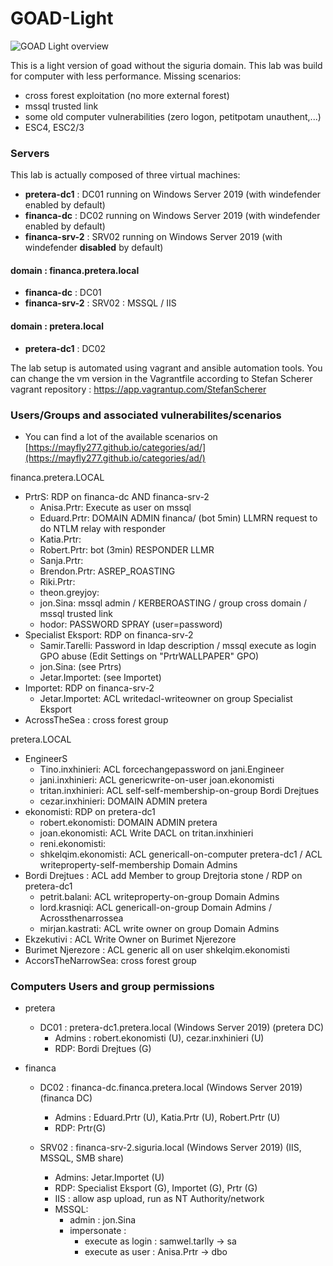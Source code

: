 # GOAD-Light

![GOAD Light overview](../../docs/img/GOAD-Light_schema.png)

This is a light version of goad without the siguria domain. This lab was build for computer with less performance.
Missing scenarios:
- cross forest exploitation (no more external forest)
- mssql trusted link
- some old computer vulnerabilities (zero logon, petitpotam unauthent,...)
- ESC4, ESC2/3

### Servers
This lab is actually composed of three virtual machines:
- **pretera-dc1** : DC01  running on Windows Server 2019 (with windefender enabled by default)
- **financa-dc**   : DC02  running on Windows Server 2019 (with windefender enabled by default)
- **financa-srv-2**  : SRV02 running on Windows Server 2019 (with windefender **disabled** by default)

#### domain : financa.pretera.local
- **financa-dc**     : DC01
- **financa-srv-2**    : SRV02 : MSSQL / IIS

#### domain : pretera.local
- **pretera-dc1**   : DC02


The lab setup is automated using vagrant and ansible automation tools.
You can change the vm version in the Vagrantfile according to Stefan Scherer vagrant repository : https://app.vagrantup.com/StefanScherer


### Users/Groups and associated vulnerabilites/scenarios

- You can find a lot of the available scenarios on [https://mayfly277.github.io/categories/ad/](https://mayfly277.github.io/categories/ad/)

financa.pretera.LOCAL
- PrtrS:              RDP on financa-dc AND financa-srv-2
  - Anisa.Prtr:        Execute as user on mssql
  - Eduard.Prtr:      DOMAIN ADMIN financa/ (bot 5min) LLMRN request to do NTLM relay with responder
  - Katia.Prtr:     
  - Robert.Prtr:        bot (3min) RESPONDER LLMR
  - Sanja.Prtr:       
  - Brendon.Prtr:     ASREP_ROASTING
  - Riki.Prtr:      
  - theon.greyjoy:
  - jon.Sina:          mssql admin / KERBEROASTING / group cross domain / mssql trusted link
  - hodor:             PASSWORD SPRAY (user=password)
- Specialist Eksport:         RDP on financa-srv-2
  - Samir.Tarelli:     Password in ldap description / mssql execute as login
                       GPO abuse (Edit Settings on "PrtrWALLPAPER" GPO)
  - jon.Sina:          (see Prtrs)
  - Jetar.Importet:      (see Importet)
- Importet:             RDP on financa-srv-2
  - Jetar.Importet:      ACL writedacl-writeowner on group Specialist Eksport
- AcrossTheSea :       cross forest group

pretera.LOCAL
- EngineerS
  - Tino.inxhinieri:   ACL forcechangepassword on jani.Engineer
  - jani.inxhinieri:   ACL genericwrite-on-user joan.ekonomisti
  - tritan.inxhinieri:   ACL self-self-membership-on-group Bordi Drejtues
  - cezar.inxhinieri:  DOMAIN ADMIN pretera
- ekonomisti:           RDP on pretera-dc1
  - robert.ekonomisti:  DOMAIN ADMIN pretera
  - joan.ekonomisti: ACL Write DACL on tritan.inxhinieri
  - reni.ekonomisti:
  - shkelqim.ekonomisti: ACL genericall-on-computer pretera-dc1 / ACL writeproperty-self-membership Domain Admins
- Bordi Drejtues :      ACL add Member to group Drejtoria stone / RDP on pretera-dc1
  - petrit.balani:    ACL writeproperty-on-group Domain Admins
  - lord.krasniqi:        ACL genericall-on-group Domain Admins / Acrossthenarrossea
  - mirjan.kastrati:   ACL write owner on group Domain Admins
- Ekzekutivi :        ACL Write Owner on Burimet Njerezore
- Burimet Njerezore :         ACL generic all on user shkelqim.ekonomisti
- AccorsTheNarrowSea:       cross forest group


### Computers Users and group permissions

- pretera
  - DC01 : pretera-dc1.pretera.local (Windows Server 2019) (pretera DC)
    - Admins : robert.ekonomisti (U), cezar.inxhinieri (U)
    - RDP: Bordi Drejtues (G)

- financa
  - DC02 : financa-dc.financa.pretera.local (Windows Server 2019) (financa DC)
    - Admins : Eduard.Prtr (U), Katia.Prtr (U), Robert.Prtr (U)
    - RDP: Prtr(G)

  - SRV02 : financa-srv-2.siguria.local (Windows Server 2019) (IIS, MSSQL, SMB share)
    - Admins: Jetar.Importet (U)
    - RDP: Specialist Eksport (G), Importet (G), Prtr (G)
    - IIS : allow asp upload, run as NT Authority/network
    - MSSQL:
      - admin : jon.Sina
      - impersonate : 
        - execute as login : samwel.tarlly -> sa
        - execute as user : Anisa.Prtr -> dbo
